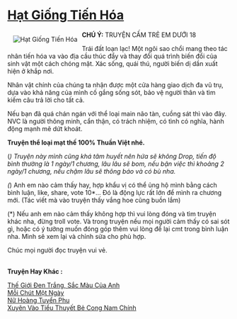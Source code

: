 <a href="https://utruyen.com/hat-giong-tien-hoa/14595/" title="Hạt Giống Tiến Hóa"><h1>Hạt Giống Tiến Hóa</h1></a><div style="display:table"><img align="right" style="float: left; padding: 10px;" src="https://utruyen.com/images/story/200x260/hat-giong-tien-hoa.jpg" alt="Hạt Giống Tiến Hóa"><b>CHÚ Ý:</b> TRUYỆN CẤM TRẺ EM DƯỚI 18 <p></p>Trái đất loạn lạc! Một ngôi sao chổi mang theo tác nhân tiến hóa va vào địa cầu thúc đẩy và thay đổi quá trình biến đổi của sinh vật một cách chóng mặt. Xác sống, quái thú, người biến dị dần xuất hiện ở khắp nơi.<p></p>Nhân vật chính của chúng ta nhận được một cửa hàng giao dịch đa vũ trụ, dựa vào khả năng của mình cố gắng sống sót, bảo vệ người thân và tìm kiếm câu trả lời cho tất cả.<p></p>Nếu bạn đã quá chán ngán với thể loại main não tàn, cuồng sát thì vào đây. NVC là người thông minh, cẩn thận, có trách nhiệm, có tình có nghĩa, hành động mạnh mẽ dứt khoát. <p></p><b>Truyện thể loại mạt thế 100% Thuần Việt nhé.</b><p></p>(*) Truyện này mình cũng khá tâm huyết nên hứa sẽ không Drop, tiến độ bình thường là 1 ngày/1 chương, lâu lâu sẽ bom, nếu bận việc thì khoảng 2 ngày/1 chương, nếu chậm lâu sẽ thông báo và có bù nha.<p></p>(*) Anh em nào cảm thấy hay, hợp khẩu vị có thể ủng hộ mình bằng cách bình luận, like, share, vote 10*... Đó là động lực rất lớn để mình ra chương mới. (Tác viết mà vào truyện thấy vắng hoe cũng buồn lắm)<p></p>(*) Nếu anh em nào cảm thấy không hợp thì vui lòng đóng và tìm truyện khác nha, đừng troll vote. Và trong truyện nếu mọi người cảm thấy có sai sót gì, hoặc có ý tưởng muốn đóng góp thêm vui lòng để lại cmt trong bình luận nha. Mình sẽ xem lại và chỉnh sửa cho phù hợp.<p></p>Chúc mọi người đọc truyện vui vẻ.</div><p><br><b>Truyện Hay Khác :</b></p><a href="https://utruyen.com/the-gioi-den-trang-sac-mau-cua-anh/19206/" alt="Thế Giới Đen Trắng, Sắc Màu Của Anh">Thế Giới Đen Trắng, Sắc Màu Của Anh</a><br/><a href="https://github.com/quanluxury/ngontinhhot/tree/master/truyenhay/20495/" alt="Mỗi Chút Một Ngày">Mỗi Chút Một Ngày</a><br/><a href="https://github.com/quanluxury/ngontinhhot/tree/master/truyenhay/17029/" alt="Nữ Hoàng Tuyển Phu">Nữ Hoàng Tuyển Phu</a><br/><a href="https://github.com/quanluxury/ngontinhhot/tree/master/truyenhay/19006/" alt="Xuyên Vào Tiểu Thuyết Bẻ Cong Nam Chính">Xuyên Vào Tiểu Thuyết Bẻ Cong Nam Chính</a><br/>